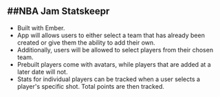 ##NBA Jam Statskeepr
------
* Built with Ember.
* App will allows users to either select a team that has already been created or give them the ability to add their own.
* Additionally, users will be allowed to select players from their chosen team. 
* Prebuilt players come with avatars, while players that are added at a later date will not.
* Stats for individual players can be tracked when a user selects a player's specific shot. Total points are then tracked.




